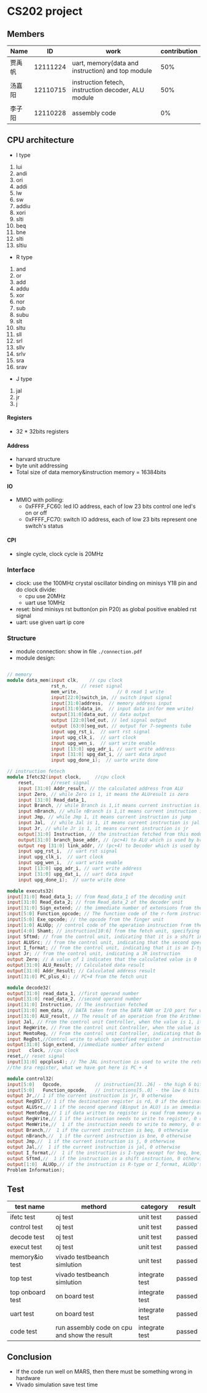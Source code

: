 # CS202 project

## Members

| Name   | ID       | work                                                | contribution |
| -      | -        | -                                                   | -            |
| 贾禹帆 | 12111224 | uart, memory(data and instruction) and top module   | 50%          |
| 汤嘉阳 | 12110715 | instruction fetech, instruction decoder, ALU module | 50%          |
| 李子阳 | 12110228 | assembly code                                       | 0%           |

## CPU architecture

- I type

1. lui
2. andi
3. ori
4. addi
5. lw
6. sw
7. addiu
8. xori
9. slti
10. beq
11. bne
12. slti
13. sltiu

- R type

1. and
2. or
3. add
4. addu
5. xor
6. nor
7. sub
8. subu
9. slt
10. sltu
11. sll
12. srl
13. sllv
14. srlv
15. sra
16. srav

- J type

1. jal
2. jr
3. j

#### Registers

- 32 * 32bits registers

#### Address

- harvard structure
- byte unit addressing
- Total size of data memory&instruction memory = 16384bits

#### IO

- MMIO with polling:
  - 0xFFFF_FC60: led IO address, each of low 23 bits control one led's on or off
  - 0xFFFF_FC70: switch IO address, each of low 23 bits represent one switch's status

#### CPI

- single cycle, clock cycle is 20MHz

### Interface

- clock: use the 100MHz crystal oscillator binding on minisys Y18 pin and do clock divide:
  - cpu use 20MHz
  - uart use 10MHz
- reset: bind minisys rst button(on pin P20) as global positive enabled rst signal
- uart: use given uart ip core

### Structure

- module connection: show in file `./connection.pdf`
- module design:

```verilog

// memory
module data_mem(input clk,    // cpu clock
                rst_n,     // reset signal
                mem_write,              // 0 read 1 write
                input[22:0]switch_in, // switch input signal
                input[31:0]address,  // memory address input
                input[31:0]data_in,  // input data in(for mem write)
                output[31:0]data_out, // data output
                output [22:0]led_out, // led signal output
                output [63:0]seg_out, // output for 7-segments tube
                input upg_rst_i,  // uart rst signal
                input upg_clk_i,  // uart clock
                input upg_wen_i,  // uart write enable
                input [13:0] upg_adr_i, // uart write address
                input [31:0] upg_dat_i, // uart data input
                input upg_done_i);  // uarte write done

// instruction fetech
module Ifetc32(input clock,     //cpu clock
    reset,      //reset signal
    input [31:0] Addr_result, // the calculated address from ALU
    input Zero, // while Zero is 1, it means the ALUresult is zero
    input [31:0] Read_data_1,
    input Branch, // while Branch is 1,it means current instruction is beq
    input nBranch, // while nBranch is 1,it means current instruction is bnq
    input Jmp, // while Jmp 1, it means current instruction is jump
    input Jal,  // while Jal is 1, it means current instruction is jal
    input Jr, // while Jr is 1, it means current instruction is jr
    output[31:0] Instruction, // the instruction fetched from this module
    output[31:0] branch_base_addr, // (pc+4) to ALU which is used by branch type instruction
    output reg [31:0] link_addr, // (pc+4) to Decoder which is used by jal instruction
    input upg_rst_i,  // uart rst signal
    input upg_clk_i,  // uart clock
    input upg_wen_i,  // uart write enable
    input [13:0] upg_adr_i, // uart write address
    input [31:0] upg_dat_i, // uart data input
    input upg_done_i);  // uarte write done

module executs32(
input[31:0] Read_data_1; // from Read_data_1 of the decoding unit
input[31:0] Read_data_2; // from Read_data_2 of the decoder unit
input[31:0] Sign_extend; // the immediate number of extensions from the decoder unit
input[5:0] Function_opcode; // The function code of the r-form instruction from the finger unit, r-form instructions[5:0]
input[5:0] Exe_opcode; // the opcode from the finger unit
input[1:0] ALUOp; // control code of the operation instruction from the control unit
input[4:0] Shamt; // instruction[10:6] from the fetch unit, specifying the number of shifts
input Sftmd; // from the control unit, indicating that it is a shift instruction
input ALUSrc; // from the control unit, indicating that the second operand is an immediate number (except beq, bne)
input I_format; // from the control unit, indicating that it is an I-type instruction other than beq, bne, LW, SW
input Jr; // from the control unit, indicating a JR instruction
output Zero; // A value of 1 indicates that the calculated value is 0 
output[31:0] ALU_Result; // Calculated data result
output[31:0] Addr_Result; // Calculated address result        
input[31:0] PC_plus_4); // PC+4 from the fetch unit

module decode32(
output[31:0] read_data_1, //first operand number
output[31:0] read_data_2, //second operand number
input[31:0] Instruction, // The instruction fetched 
input[31:0] mem_data, // DATA taken from the DATA RAM or I/O port for writing data to a specified register
input[31:0] ALU_result, // The result of an operation from the Arithmetic logic unit ALU used to write data to a specified register
input Jal, // From the control unit Controller, when the value is 1, it indicates that it is a JAL instruction
input RegWrite, // From the control unit Controller, when the value is 1, do register write; When the value is 0, no write is performed
input MemtoReg, // From the control unit Controller, indicating that DATA is written to a register after it is removed from the DATA RAM
input RegDst,//Control write to which specified register in instructions. when RegDst is 1, write to the target register, such as R type Rd; Is 0, writes the second register, such as I type is Rt
output[31:0] Sign_extend, //immediate number after extend
input   clock, //cpu clock
reset,// reset signal
input[31:0] opcplus4); // The JAL instruction is used to write the return address to
//the $ra register, what we have got here is PC + 4

module control32( 
input[5:0]   Opcode,            // instruction[31..26] - the high 6 bits of the instruction from the IFetch module
input[5:0]   Function_opcode,   // instructions[5..0] - the low 6 bits of the instruction from the IFetch module, used to distinguish instructions in r-type
output Jr,// 1 if the current instruction is jr, 0 otherwise
output RegDST,// 1 if the destination register is rd, 0 if the destination register is rt
output ALUSrc,// 1 if the second operand (Binput in ALU) is an immediate value (except for beq, bne), otherwise the second operand comes from the register
output MemtoReg,// 1 if data written to register is read from memory or I/O, 0 if data written to register is the output of ALU module
output RegWrite,// 1 if the instruction needs to write to register, 0 otherwise
output MemWrite,//  1 if the instruction needs to write to memory, 0 otherwise
output Branch,//  1 if the current instruction is beq, 0 otherwise
output nBranch,//  1 if the current instruction is bne, 0 otherwise
output Jmp,//  1 if the current instruction is j, 0 otherwise
output Jal,//  1 if the current instruction is jal, 0 otherwise
output I_format,//  1 if the instruction is I-type except for beq, bne, lw and sw; 0 otherwise
output Sftmd,//  1 if the instruction is a shift instruction, 0 otherwise
output[1:0]  ALUOp,// if the instruction is R-type or I_format, ALUOp's higher bit is 1, 0 otherwise; if the instruction is “beq” or “bne“, ALUOp's lower bit is 1, 0 otherwise
Problem Information);
```

## Test

| test name        | methord                                      | category       | result |
| -                | -                                            | -              | -      |
| ifetc test       | oj test                                      | unit test      | passed |
| control test     | oj test                                      | unit test      | passed |
| decode test      | oj test                                      | unit test      | passed |
| execut test      | oj test                                      | unit test      | passed |
| memory&io test   | vivado testbeanch simlution                  | unit test      | passed |
| top test         | vivado testbeanch simlution                  | integrate test | passed |
| top onboard test | on board test                                | integrate test | passed |
| uart test        | on board test                                | integrate test | passed |
| code test        | run assembly code on cpu and show the result | integrate test | passed |

## Conclusion

- If the code run well on MARS, then there must be something wrong in hardware
- Vivado simulation save test time

